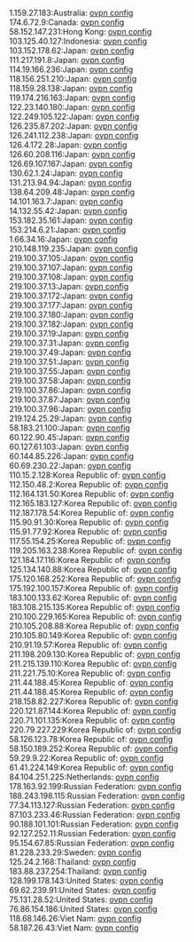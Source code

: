 1.159.27.183:Australia: [ovpn config](vpn/1_159_27_183.ovpn)  
174.6.72.9:Canada: [ovpn config](vpn/174_6_72_9.ovpn)  
58.152.147.231:Hong Kong: [ovpn config](vpn/58_152_147_231.ovpn)  
103.125.40.127:Indonesia: [ovpn config](vpn/103_125_40_127.ovpn)  
103.152.178.62:Japan: [ovpn config](vpn/103_152_178_62.ovpn)  
111.217.191.8:Japan: [ovpn config](vpn/111_217_191_8.ovpn)  
114.19.166.236:Japan: [ovpn config](vpn/114_19_166_236.ovpn)  
118.156.251.210:Japan: [ovpn config](vpn/118_156_251_210.ovpn)  
118.159.28.138:Japan: [ovpn config](vpn/118_159_28_138.ovpn)  
119.174.216.163:Japan: [ovpn config](vpn/119_174_216_163.ovpn)  
122.23.140.180:Japan: [ovpn config](vpn/122_23_140_180.ovpn)  
122.249.105.122:Japan: [ovpn config](vpn/122_249_105_122.ovpn)  
126.235.87.202:Japan: [ovpn config](vpn/126_235_87_202.ovpn)  
126.241.112.238:Japan: [ovpn config](vpn/126_241_112_238.ovpn)  
126.4.172.28:Japan: [ovpn config](vpn/126_4_172_28.ovpn)  
126.60.208.116:Japan: [ovpn config](vpn/126_60_208_116.ovpn)  
126.69.107.167:Japan: [ovpn config](vpn/126_69_107_167.ovpn)  
130.62.1.24:Japan: [ovpn config](vpn/130_62_1_24.ovpn)  
131.213.94.94:Japan: [ovpn config](vpn/131_213_94_94.ovpn)  
138.64.209.48:Japan: [ovpn config](vpn/138_64_209_48.ovpn)  
14.101.163.7:Japan: [ovpn config](vpn/14_101_163_7.ovpn)  
14.132.55.42:Japan: [ovpn config](vpn/14_132_55_42.ovpn)  
153.182.35.161:Japan: [ovpn config](vpn/153_182_35_161.ovpn)  
153.214.6.21:Japan: [ovpn config](vpn/153_214_6_21.ovpn)  
1.66.34.16:Japan: [ovpn config](vpn/1_66_34_16.ovpn)  
210.148.119.235:Japan: [ovpn config](vpn/210_148_119_235.ovpn)  
219.100.37.105:Japan: [ovpn config](vpn/219_100_37_105.ovpn)  
219.100.37.107:Japan: [ovpn config](vpn/219_100_37_107.ovpn)  
219.100.37.108:Japan: [ovpn config](vpn/219_100_37_108.ovpn)  
219.100.37.13:Japan: [ovpn config](vpn/219_100_37_13.ovpn)  
219.100.37.172:Japan: [ovpn config](vpn/219_100_37_172.ovpn)  
219.100.37.177:Japan: [ovpn config](vpn/219_100_37_177.ovpn)  
219.100.37.180:Japan: [ovpn config](vpn/219_100_37_180.ovpn)  
219.100.37.182:Japan: [ovpn config](vpn/219_100_37_182.ovpn)  
219.100.37.19:Japan: [ovpn config](vpn/219_100_37_19.ovpn)  
219.100.37.31:Japan: [ovpn config](vpn/219_100_37_31.ovpn)  
219.100.37.49:Japan: [ovpn config](vpn/219_100_37_49.ovpn)  
219.100.37.51:Japan: [ovpn config](vpn/219_100_37_51.ovpn)  
219.100.37.55:Japan: [ovpn config](vpn/219_100_37_55.ovpn)  
219.100.37.58:Japan: [ovpn config](vpn/219_100_37_58.ovpn)  
219.100.37.86:Japan: [ovpn config](vpn/219_100_37_86.ovpn)  
219.100.37.87:Japan: [ovpn config](vpn/219_100_37_87.ovpn)  
219.100.37.96:Japan: [ovpn config](vpn/219_100_37_96.ovpn)  
219.124.25.29:Japan: [ovpn config](vpn/219_124_25_29.ovpn)  
58.183.21.100:Japan: [ovpn config](vpn/58_183_21_100.ovpn)  
60.122.90.45:Japan: [ovpn config](vpn/60_122_90_45.ovpn)  
60.127.61.103:Japan: [ovpn config](vpn/60_127_61_103.ovpn)  
60.144.85.226:Japan: [ovpn config](vpn/60_144_85_226.ovpn)  
60.69.230.22:Japan: [ovpn config](vpn/60_69_230_22.ovpn)  
110.15.2.128:Korea Republic of: [ovpn config](vpn/110_15_2_128.ovpn)  
112.150.48.2:Korea Republic of: [ovpn config](vpn/112_150_48_2.ovpn)  
112.164.131.50:Korea Republic of: [ovpn config](vpn/112_164_131_50.ovpn)  
112.165.183.127:Korea Republic of: [ovpn config](vpn/112_165_183_127.ovpn)  
112.187.178.54:Korea Republic of: [ovpn config](vpn/112_187_178_54.ovpn)  
115.90.91.30:Korea Republic of: [ovpn config](vpn/115_90_91_30.ovpn)  
115.91.77.92:Korea Republic of: [ovpn config](vpn/115_91_77_92.ovpn)  
117.55.154.25:Korea Republic of: [ovpn config](vpn/117_55_154_25.ovpn)  
119.205.163.238:Korea Republic of: [ovpn config](vpn/119_205_163_238.ovpn)  
121.184.17.116:Korea Republic of: [ovpn config](vpn/121_184_17_116.ovpn)  
125.134.140.88:Korea Republic of: [ovpn config](vpn/125_134_140_88.ovpn)  
175.120.168.252:Korea Republic of: [ovpn config](vpn/175_120_168_252.ovpn)  
175.192.100.157:Korea Republic of: [ovpn config](vpn/175_192_100_157.ovpn)  
183.100.133.62:Korea Republic of: [ovpn config](vpn/183_100_133_62.ovpn)  
183.108.215.135:Korea Republic of: [ovpn config](vpn/183_108_215_135.ovpn)  
210.100.229.165:Korea Republic of: [ovpn config](vpn/210_100_229_165.ovpn)  
210.105.208.88:Korea Republic of: [ovpn config](vpn/210_105_208_88.ovpn)  
210.105.80.149:Korea Republic of: [ovpn config](vpn/210_105_80_149.ovpn)  
210.91.19.57:Korea Republic of: [ovpn config](vpn/210_91_19_57.ovpn)  
211.198.209.130:Korea Republic of: [ovpn config](vpn/211_198_209_130.ovpn)  
211.215.139.110:Korea Republic of: [ovpn config](vpn/211_215_139_110.ovpn)  
211.221.75.10:Korea Republic of: [ovpn config](vpn/211_221_75_10.ovpn)  
211.44.188.45:Korea Republic of: [ovpn config](vpn/211_44_188_45.ovpn)  
211.44.188.45:Korea Republic of: [ovpn config](vpn/211_44_188_45.ovpn)  
218.158.82.227:Korea Republic of: [ovpn config](vpn/218_158_82_227.ovpn)  
220.121.87.144:Korea Republic of: [ovpn config](vpn/220_121_87_144.ovpn)  
220.71.101.135:Korea Republic of: [ovpn config](vpn/220_71_101_135.ovpn)  
220.79.227.229:Korea Republic of: [ovpn config](vpn/220_79_227_229.ovpn)  
58.126.123.78:Korea Republic of: [ovpn config](vpn/58_126_123_78.ovpn)  
58.150.189.252:Korea Republic of: [ovpn config](vpn/58_150_189_252.ovpn)  
59.29.9.22:Korea Republic of: [ovpn config](vpn/59_29_9_22.ovpn)  
61.41.224.149:Korea Republic of: [ovpn config](vpn/61_41_224_149.ovpn)  
84.104.251.225:Netherlands: [ovpn config](vpn/84_104_251_225.ovpn)  
178.163.92.199:Russian Federation: [ovpn config](vpn/178_163_92_199.ovpn)  
188.243.198.115:Russian Federation: [ovpn config](vpn/188_243_198_115.ovpn)  
77.34.113.127:Russian Federation: [ovpn config](vpn/77_34_113_127.ovpn)  
87.103.233.46:Russian Federation: [ovpn config](vpn/87_103_233_46.ovpn)  
90.188.101.101:Russian Federation: [ovpn config](vpn/90_188_101_101.ovpn)  
92.127.252.11:Russian Federation: [ovpn config](vpn/92_127_252_11.ovpn)  
95.154.67.85:Russian Federation: [ovpn config](vpn/95_154_67_85.ovpn)  
81.228.233.29:Sweden: [ovpn config](vpn/81_228_233_29.ovpn)  
125.24.2.168:Thailand: [ovpn config](vpn/125_24_2_168.ovpn)  
183.88.237.254:Thailand: [ovpn config](vpn/183_88_237_254.ovpn)  
128.199.178.143:United States: [ovpn config](vpn/128_199_178_143.ovpn)  
69.62.239.91:United States: [ovpn config](vpn/69_62_239_91.ovpn)  
75.131.28.52:United States: [ovpn config](vpn/75_131_28_52.ovpn)  
76.86.154.186:United States: [ovpn config](vpn/76_86_154_186.ovpn)  
118.68.146.26:Viet Nam: [ovpn config](vpn/118_68_146_26.ovpn)  
58.187.26.43:Viet Nam: [ovpn config](vpn/58_187_26_43.ovpn)  

